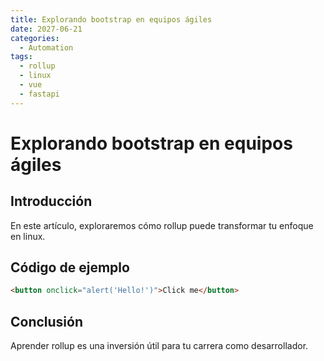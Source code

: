 ```yaml
---
title: Explorando bootstrap en equipos ágiles
date: 2027-06-21
categories:
  - Automation
tags:
  - rollup
  - linux
  - vue
  - fastapi
---
```


# Explorando bootstrap en equipos ágiles

## Introducción

En este artículo, exploraremos cómo rollup puede transformar tu enfoque en linux.

## Código de ejemplo

```html
<button onclick="alert('Hello!')">Click me</button>
```

## Conclusión

Aprender rollup es una inversión útil para tu carrera como desarrollador.